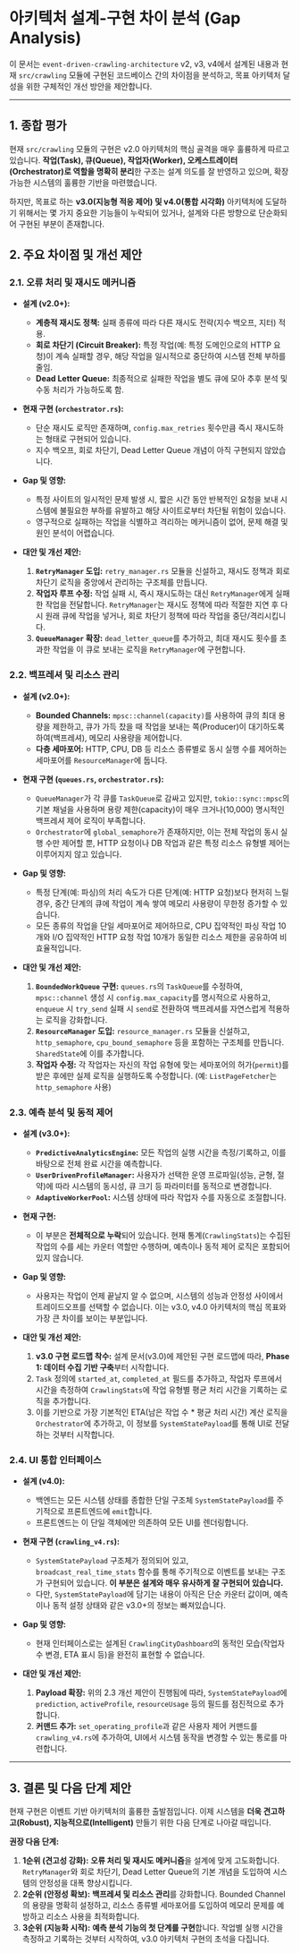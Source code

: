 # 아키텍처 설계-구현 차이 분석 (Gap Analysis)

이 문서는 `event-driven-crawling-architecture` v2, v3, v4에서 설계된 내용과 현재 `src/crawling` 모듈에 구현된 코드베이스 간의 차이점을 분석하고, 목표 아키텍처 달성을 위한 구체적인 개선 방안을 제안합니다.

--- 

## 1. 종합 평가

현재 `src/crawling` 모듈의 구현은 v2.0 아키텍처의 핵심 골격을 매우 훌륭하게 따르고 있습니다. **작업(Task), 큐(Queue), 작업자(Worker), 오케스트레이터(Orchestrator)로 역할을 명확히 분리**한 구조는 설계 의도를 잘 반영하고 있으며, 확장 가능한 시스템의 훌륭한 기반을 마련했습니다.

하지만, 목표로 하는 **v3.0(지능형 적응 제어) 및 v4.0(통합 시각화)** 아키텍처에 도달하기 위해서는 몇 가지 중요한 기능들이 누락되어 있거나, 설계와 다른 방향으로 단순화되어 구현된 부분이 존재합니다.

## 2. 주요 차이점 및 개선 제안

### 2.1. 오류 처리 및 재시도 메커니즘

-   **설계 (v2.0+):**
    -   **계층적 재시도 정책:** 실패 종류에 따라 다른 재시도 전략(지수 백오프, 지터) 적용.
    -   **회로 차단기 (Circuit Breaker):** 특정 작업(예: 특정 도메인으로의 HTTP 요청)이 계속 실패할 경우, 해당 작업을 일시적으로 중단하여 시스템 전체 부하를 줄임.
    -   **Dead Letter Queue:** 최종적으로 실패한 작업을 별도 큐에 모아 추후 분석 및 수동 처리가 가능하도록 함.

-   **현재 구현 (`orchestrator.rs`):**
    -   단순 재시도 로직만 존재하며, `config.max_retries` 횟수만큼 즉시 재시도하는 형태로 구현되어 있습니다.
    -   지수 백오프, 회로 차단기, Dead Letter Queue 개념이 아직 구현되지 않았습니다.

-   **Gap 및 영향:**
    -   특정 사이트의 일시적인 문제 발생 시, 짧은 시간 동안 반복적인 요청을 보내 시스템에 불필요한 부하를 유발하고 해당 사이트로부터 차단될 위험이 있습니다.
    -   영구적으로 실패하는 작업을 식별하고 격리하는 메커니즘이 없어, 문제 해결 및 원인 분석이 어렵습니다.

-   **대안 및 개선 제안:**
    1.  **`RetryManager` 도입:** `retry_manager.rs` 모듈을 신설하고, 재시도 정책과 회로 차단기 로직을 중앙에서 관리하는 구조체를 만듭니다.
    2.  **작업자 루프 수정:** 작업 실패 시, 즉시 재시도하는 대신 `RetryManager`에게 실패한 작업을 전달합니다. `RetryManager`는 재시도 정책에 따라 적절한 지연 후 다시 원래 큐에 작업을 넣거나, 회로 차단기 정책에 따라 작업을 중단/격리시킵니다.
    3.  **`QueueManager` 확장:** `dead_letter_queue`를 추가하고, 최대 재시도 횟수를 초과한 작업을 이 큐로 보내는 로직을 `RetryManager`에 구현합니다.

### 2.2. 백프레셔 및 리소스 관리

-   **설계 (v2.0+):**
    -   **Bounded Channels:** `mpsc::channel(capacity)`를 사용하여 큐의 최대 용량을 제한하고, 큐가 가득 찼을 때 작업을 보내는 쪽(Producer)이 대기하도록 하여(백프레셔), 메모리 사용량을 제어합니다.
    -   **다층 세마포어:** HTTP, CPU, DB 등 리소스 종류별로 동시 실행 수를 제어하는 세마포어를 `ResourceManager`에 둡니다.

-   **현재 구현 (`queues.rs`, `orchestrator.rs`):**
    -   `QueueManager`가 각 큐를 `TaskQueue`로 감싸고 있지만, `tokio::sync::mpsc`의 기본 채널을 사용하며 용량 제한(capacity)이 매우 크거나(10,000) 명시적인 백프레셔 제어 로직이 부족합니다.
    -   `Orchestrator`에 `global_semaphore`가 존재하지만, 이는 전체 작업의 동시 실행 수만 제어할 뿐, HTTP 요청이나 DB 작업과 같은 특정 리소스 유형별 제어는 이루어지지 않고 있습니다.

-   **Gap 및 영향:**
    -   특정 단계(예: 파싱)의 처리 속도가 다른 단계(예: HTTP 요청)보다 현저히 느릴 경우, 중간 단계의 큐에 작업이 계속 쌓여 메모리 사용량이 무한정 증가할 수 있습니다.
    -   모든 종류의 작업을 단일 세마포어로 제어하므로, CPU 집약적인 파싱 작업 10개와 I/O 집약적인 HTTP 요청 작업 10개가 동일한 리소스 제한을 공유하여 비효율적입니다.

-   **대안 및 개선 제안:**
    1.  **`BoundedWorkQueue` 구현:** `queues.rs`의 `TaskQueue`를 수정하여, `mpsc::channel` 생성 시 `config.max_capacity`를 명시적으로 사용하고, `enqueue` 시 `try_send` 실패 시 `send`로 전환하여 백프레셔를 자연스럽게 적용하는 로직을 강화합니다.
    2.  **`ResourceManager` 도입:** `resource_manager.rs` 모듈을 신설하고, `http_semaphore`, `cpu_bound_semaphore` 등을 포함하는 구조체를 만듭니다. `SharedState`에 이를 추가합니다.
    3.  **작업자 수정:** 각 작업자는 자신의 작업 유형에 맞는 세마포어의 허가(`permit`)를 받은 후에만 실제 로직을 실행하도록 수정합니다. (예: `ListPageFetcher`는 `http_semaphore` 사용)

### 2.3. 예측 분석 및 동적 제어

-   **설계 (v3.0+):**
    -   **`PredictiveAnalyticsEngine`:** 모든 작업의 실행 시간을 측정/기록하고, 이를 바탕으로 전체 완료 시간을 예측합니다.
    -   **`UserDrivenProfileManager`:** 사용자가 선택한 운영 프로파일(성능, 균형, 절약)에 따라 시스템의 동시성, 큐 크기 등 파라미터를 동적으로 변경합니다.
    -   **`AdaptiveWorkerPool`:** 시스템 상태에 따라 작업자 수를 자동으로 조절합니다.

-   **현재 구현:**
    -   이 부분은 **전체적으로 누락**되어 있습니다. 현재 통계(`CrawlingStats`)는 수집된 작업의 수를 세는 카운터 역할만 수행하며, 예측이나 동적 제어 로직은 포함되어 있지 않습니다.

-   **Gap 및 영향:**
    -   사용자는 작업이 언제 끝날지 알 수 없으며, 시스템의 성능과 안정성 사이에서 트레이드오프를 선택할 수 없습니다. 이는 v3.0, v4.0 아키텍처의 핵심 목표와 가장 큰 차이를 보이는 부분입니다.

-   **대안 및 개선 제안:**
    1.  **v3.0 구현 로드맵 착수:** 설계 문서(v3.0)에 제안된 구현 로드맵에 따라, **Phase 1: 데이터 수집 기반 구축**부터 시작합니다.
    2.  `Task` 정의에 `started_at`, `completed_at` 필드를 추가하고, 작업자 루프에서 시간을 측정하여 `CrawlingStats`에 작업 유형별 평균 처리 시간을 기록하는 로직을 추가합니다.
    3.  이를 기반으로 가장 기본적인 ETA(남은 작업 수 * 평균 처리 시간) 계산 로직을 `Orchestrator`에 추가하고, 이 정보를 `SystemStatePayload`를 통해 UI로 전달하는 것부터 시작합니다.

### 2.4. UI 통합 인터페이스

-   **설계 (v4.0):**
    -   백엔드는 모든 시스템 상태를 종합한 단일 구조체 `SystemStatePayload`를 주기적으로 프론트엔드에 `emit`합니다.
    -   프론트엔드는 이 단일 객체에만 의존하여 모든 UI를 렌더링합니다.

-   **현재 구현 (`crawling_v4.rs`):**
    -   `SystemStatePayload` 구조체가 정의되어 있고, `broadcast_real_time_stats` 함수를 통해 주기적으로 이벤트를 보내는 구조가 구현되어 있습니다. **이 부분은 설계와 매우 유사하게 잘 구현되어 있습니다.**
    -   다만, `SystemStatePayload`에 담기는 내용이 아직은 단순 카운터 값이며, 예측이나 동적 설정 상태와 같은 v3.0+의 정보는 빠져있습니다.

-   **Gap 및 영향:**
    -   현재 인터페이스로는 설계된 `CrawlingCityDashboard`의 동적인 모습(작업자 수 변경, ETA 표시 등)을 완전히 표현할 수 없습니다.

-   **대안 및 개선 제안:**
    1.  **Payload 확장:** 위의 2.3 개선 제안이 진행됨에 따라, `SystemStatePayload`에 `prediction`, `activeProfile`, `resourceUsage` 등의 필드를 점진적으로 추가합니다.
    2.  **커맨드 추가:** `set_operating_profile`과 같은 사용자 제어 커맨드를 `crawling_v4.rs`에 추가하여, UI에서 시스템 동작을 변경할 수 있는 통로를 마련합니다.

--- 

## 3. 결론 및 다음 단계 제안

현재 구현은 이벤트 기반 아키텍처의 훌륭한 출발점입니다. 이제 시스템을 **더욱 견고하고(Robust), 지능적으로(Intelligent)** 만들기 위한 다음 단계로 나아갈 때입니다.

**권장 다음 단계:**

1.  **1순위 (견고성 강화):** **오류 처리 및 재시도 메커니즘**을 설계에 맞게 고도화합니다. `RetryManager`와 회로 차단기, Dead Letter Queue의 기본 개념을 도입하여 시스템의 안정성을 대폭 향상시킵니다.
2.  **2순위 (안정성 확보):** **백프레셔 및 리소스 관리**를 강화합니다. Bounded Channel의 용량을 명확히 설정하고, 리소스 종류별 세마포어를 도입하여 메모리 문제를 예방하고 리소스 사용을 최적화합니다.
3.  **3순위 (지능화 시작):** **예측 분석 기능의 첫 단계를 구현**합니다. 작업별 실행 시간을 측정하고 기록하는 것부터 시작하여, v3.0 아키텍처 구현의 초석을 다집니다.

